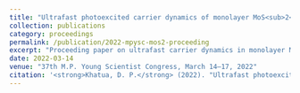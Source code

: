 ```yaml
---
title: "Ultrafast photoexcited carrier dynamics of monolayer MoS<sub>2</sub> near the band edge above Mott density (Oral Presentation)"
collection: publications
category: proceedings
permalink: /publication/2022-mpysc-mos2-proceeding
excerpt: "Proceeding paper on ultrafast carrier dynamics in monolayer MoS<sub>2</sub> near the band edge under excitation densities above the Mott threshold, presented at the 37th M.P. Young Scientist Congress."
date: 2022-03-14
venue: "37th M.P. Young Scientist Congress, March 14–17, 2022"
citation: '<strong>Khatua, D. P.</strong> (2022). "Ultrafast photoexcited carrier dynamics of monolayer MoS<sub>2</sub> near the band edge above Mott density." <i>37th M.P. Young Scientist Congress</i>, March 14–17, 2022.'
---
```

